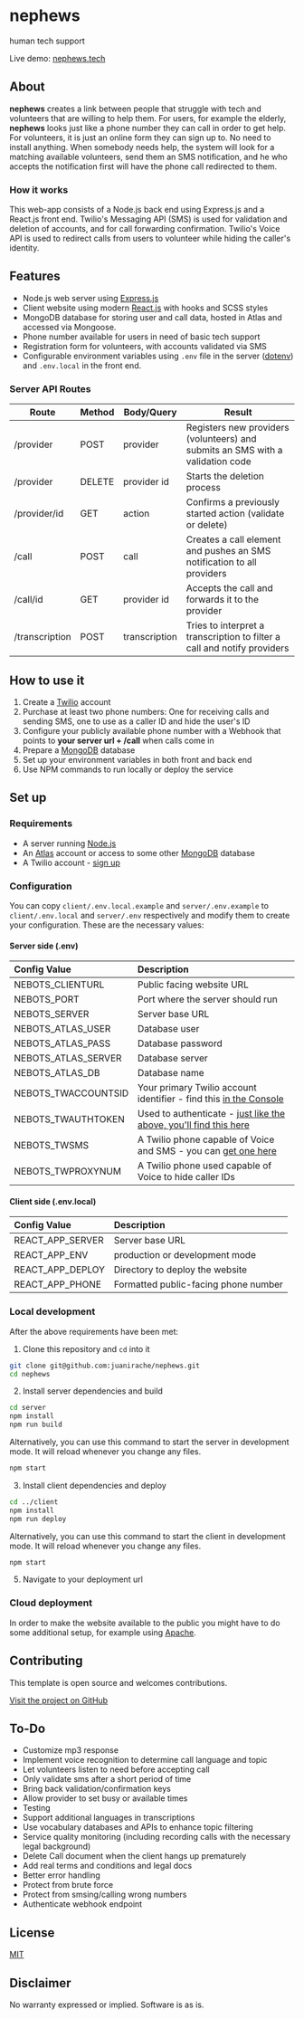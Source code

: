 # nephews

human tech support

Live demo: [nephews.tech](https://nephews.tech)

## About

**nephews** creates a link between people that struggle with tech and volunteers that are willing to help them. For users, for example the elderly, **nephews** looks just like a phone number they can call in order to get help. For volunteers, it is just an online form they can sign up to. No need to install anything. When somebody needs help, the system will look for a matching available volunteers, send them an SMS notification, and he who accepts the notification first will have the phone call redirected to them.

### How it works

This web-app consists of a Node.js back end using Express.js and a React.js front end. Twilio's Messaging API (SMS) is used for validation and deletion of accounts, and for call forwarding confirmation. Twilio's Voice API is used to redirect calls from users to volunteer while hiding the caller's identity.

## Features

- Node.js web server using [Express.js](https://npm.im/express)
- Client website using modern [React.js](https://reactjs.org/) with hooks and SCSS styles
- MongoDB database for storing user and call data, hosted in Atlas and accessed via Mongoose.
- Phone number available for users in need of basic tech support
- Registration form for volunteers, with accounts validated via SMS
- Configurable environment variables using `.env` file in the server ([dotenv](https://www.npmjs.com/package/dotenv)) and `.env.local` in the front end.

### Server API Routes

| Route          | Method | Body/Query    | Result                                                                         |
| -------------- | ------ | ------------- | ------------------------------------------------------------------------------ |
| /provider      | POST   | provider      | Registers new providers (volunteers) and submits an SMS with a validation code |
| /provider      | DELETE | provider id   | Starts the deletion process                                                    |
| /provider/id   | GET    | action        | Confirms a previously started action (validate or delete)                      |
| /call          | POST   | call          | Creates a call element and pushes an SMS notification to all providers         |
| /call/id       | GET    | provider id   | Accepts the call and forwards it to the provider                               |
| /transcription | POST   | transcription | Tries to interpret a transcription to filter a call and notify providers       |

## How to use it

1. Create a [Twilio](https://www.twilio.com/) account
2. Purchase at least two phone numbers: One for receiving calls and sending SMS, one to use as a caller ID and hide the user's ID
3. Configure your publicly available phone number with a Webhook that points to **your server url + /call** when calls come in
4. Prepare a [MongoDB](https://www.mongodb.com/) database
5. Set up your environment variables in both front and back end
6. Use NPM commands to run locally or deploy the service

## Set up

### Requirements

- A server running [Node.js](https://nodejs.org/)
- An [Atlas](https://www.mongodb.com/cloud/atlas) account or access to some other [MongoDB](https://www.mongodb.com/) database
- A Twilio account - [sign up](https://www.twilio.com/try-twilio)

### Configuration

You can copy `client/.env.local.example` and `server/.env.example` to `client/.env.local` and `server/.env` respectively and modify them to create your configuration. These are the necessary values:

#### Server side (.env)

| Config&nbsp;Value   | Description                                                                                                             |
| :------------------ | :---------------------------------------------------------------------------------------------------------------------- |
| NEBOTS_CLIENTURL    | Public facing website URL                                                                                               |
| NEBOTS_PORT         | Port where the server should run                                                                                        |
| NEBOTS_SERVER       | Server base URL                                                                                                         |
| NEBOTS_ATLAS_USER   | Database user                                                                                                           |
| NEBOTS_ATLAS_PASS   | Database password                                                                                                       |
| NEBOTS_ATLAS_SERVER | Database server                                                                                                         |
| NEBOTS_ATLAS_DB     | Database name                                                                                                           |
| NEBOTS_TWACCOUNTSID | Your primary Twilio account identifier - find this [in the Console](https://www.twilio.com/console)                     |
| NEBOTS_TWAUTHTOKEN  | Used to authenticate - [just like the above, you'll find this here](https://www.twilio.com/console)                     |
| NEBOTS_TWSMS        | A Twilio phone capable of Voice and SMS - you can [get one here](https://www.twilio.com/console/phone-numbers/incoming) |
| NEBOTS_TWPROXYNUM   | A Twilio phone used capable of Voice to hide caller IDs                                                                 |

#### Client side (.env.local)

| Config&nbsp;Value | Description                          |
| :---------------- | :----------------------------------- |
| REACT_APP_SERVER  | Server base URL                      |
| REACT_APP_ENV     | production or development mode       |
| REACT_APP_DEPLOY  | Directory to deploy the website      |
| REACT_APP_PHONE   | Formatted public-facing phone number |

### Local development

After the above requirements have been met:

1. Clone this repository and `cd` into it

```bash
git clone git@github.com:juanirache/nephews.git
cd nephews
```

2. Install server dependencies and build

```bash
cd server
npm install
npm run build
```

Alternatively, you can use this command to start the server in development mode. It will reload whenever you change any files.

```bash
npm start
```

3. Install client dependencies and deploy

```bash
cd ../client
npm install
npm run deploy
```

Alternatively, you can use this command to start the client in development mode. It will reload whenever you change any files.

```bash
npm start
```

5. Navigate to your deployment url

### Cloud deployment

In order to make the website available to the public you might have to do some additional setup, for example using [Apache](https://httpd.apache.org/).

## Contributing

This template is open source and welcomes contributions.

[Visit the project on GitHub](https://github.com/JuanIrache/nephews)

## To-Do

- Customize mp3 response
- Implement voice recognition to determine call language and topic
- Let volunteers listen to need before accepting call
- Only validate sms after a short period of time
- Bring back validation/confirmation keys
- Allow provider to set busy or available times
- Testing
- Support additional languages in transcriptions
- Use vocabulary databases and APIs to enhance topic filtering
- Service quality monitoring (including recording calls with the necessary legal background)
- Delete Call document when the client hangs up prematurely
- Add real terms and conditions and legal docs
- Better error handling
- Protect from brute force
- Protect from smsing/calling wrong numbers
- Authenticate webhook endpoint

## License

[MIT](http://www.opensource.org/licenses/mit-license.html)

## Disclaimer

No warranty expressed or implied. Software is as is.

[app prototyping barcelona]: https://prototyping.barcelona

